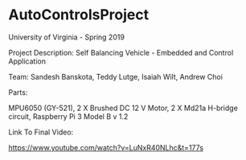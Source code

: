 # AutoControlsProject

University of Virginia - Spring 2019

Project Description:
Self Balancing Vehicle - Embedded and Control Application

Team:
Sandesh Banskota, Teddy Lutge, Isaiah Wilt, Andrew Choi


Parts:

MPU6050 (GY-521), 2 X Brushed DC 12 V Motor, 2 X Md21a H-bridge circuit,
Raspberry Pi 3 Model B v 1.2


Link To Final Video:

https://www.youtube.com/watch?v=LuNxR40NLhc&t=177s


 




